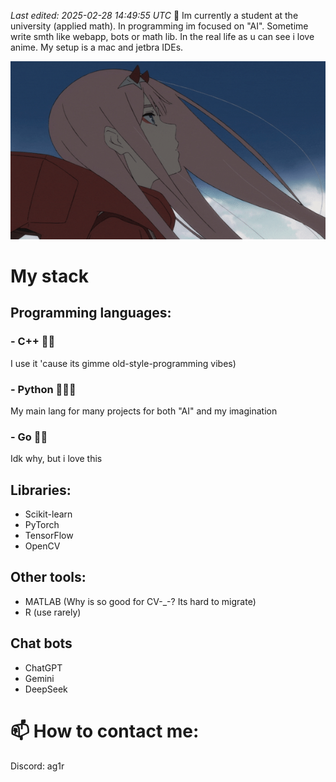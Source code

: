 _Last edited: 2025-02-28 14:49:55 UTC_
🌱 Im currently a student at the university (applied math). In programming im focused on "AI". Sometime write smth like webapp, bots or math lib.
In the real life as u can see i love anime. My setup is a mac and jetbra IDEs.

![alt text](https://raw.githubusercontent.com/cvclon3/cvclon3/refs/heads/main/zero-two.gif)

# My stack
## Programming languages:
### - C++    💎💎 
I use it 'cause its gimme old-style-programming vibes)

### - Python 💎💎💎
My main lang for many projects for both "AI" and my imagination

### - Go     💎💎
Idk why, but i love this

## Libraries:
- Scikit-learn
- PyTorch
- TensorFlow
- OpenCV

## Other tools:
- MATLAB (Why is so good for CV-_-? Its hard to migrate)
- R (use rarely)

## Chat bots
- ChatGPT
- Gemini
- DeepSeek

# 📫 How to contact me:
  Discord: ag1r
